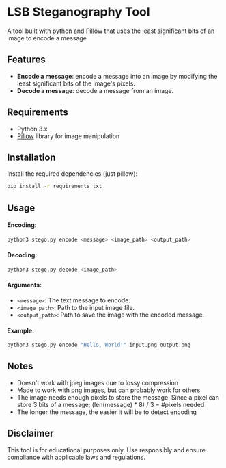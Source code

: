 # LSB Steganography Tool
A tool built with python and [Pillow](https://pillow.readthedocs.io/en/stable/) that uses the least significant bits of an image to encode a message

## Features
- **Encode a message**: encode a message into an image by modifying the least significant bits of the image's pixels.
- **Decode a message**: decode a message from an image.

## Requirements
- Python 3.x
- [Pillow](https://pillow.readthedocs.io/en/stable/) library for image manipulation

## Installation
Install the required dependencies (just pillow):

```bash
pip install -r requirements.txt
```

## Usage
#### Encoding:
```bash
python3 stego.py encode <message> <image_path> <output_path>
```
#### Decoding:
```bash
python3 stego.py decode <image_path>
```

#### Arguments:
- `<message>`: The text message to encode.
- `<image_path>`: Path to the input image file.
- `<output_path>`: Path to save the image with the encoded message.

#### Example:
```bash
python3 stego.py encode "Hello, World!" input.png output.png
```

## Notes
- Doesn't work with jpeg images due to lossy compression
- Made to work with png images, but can probably work for others
- The image needs enough pixels to store the message. Since a pixel can store 3 bits of a message;
(len(message) * 8) / 3 = #pixels needed
- The longer the message, the easier it will be to detect encoding

## Disclaimer
This tool is for educational purposes only. Use responsibly and ensure compliance with applicable laws and regulations.



